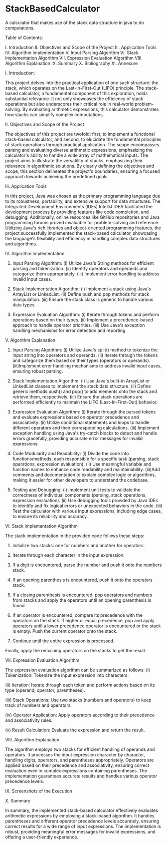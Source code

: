 # StackBasedCalculator
A calculator that makes use of the stack data structure in java to do computations.

Table of Contents:

I. Introduction
II. Objectives and Scope of the Project
III. Application Tools
IV. Algorithm Implementation
V. Input Parsing Algorithm
VI. Stack Implementation Algorithm
VII. Expression Evaluation Algorithm
VIII. Algorithm Explanation
IX. Summary
X. Bibliography
XI. Annexure















I.	Introduction:

This project delves into the practical application of one such structure: the stack, which operates on the Last-In-First-Out (LIFO) principle. The stack-based calculator, a fundamental component of this exploration, holds substantial relevance. It not only showcases the efficiency of stack operations but also underscores their critical role in real-world problem-solving. By evaluating arithmetic expressions, this calculator demonstrates how stacks can simplify complex computations. 

II.	Objectives and Scope of the Project

The objectives of this project are twofold: first, to implement a functional stack-based calculator, and second, to elucidate the fundamental principles of stack operations through practical application. The scope encompasses parsing and evaluating diverse arithmetic expressions, emphasizing the calculator's ability to handle a wide array of mathematical inputs. The project aims to illustrate the versatility of stacks, emphasizing their relevance in algorithmic solutions. By clearly defining the objectives and scope, this section delineates the project's boundaries, ensuring a focused approach towards achieving the predefined goals.


III.	Application Tools

In this project, Java was chosen as the primary programming language due to its robustness, portability, and extensive support for data structures. The Integrated Development Environments (IDEs) IntelliJ IDEA facilitated the development process by providing features like code completion, and debugging. Additionally, online resources like GitHub repositories and Java programming forums proved invaluable for problem-solving and reference. Utilizing Java's rich libraries and object-oriented programming features, the project successfully implemented the stack-based calculator, showcasing the language's flexibility and efficiency in handling complex data structures and algorithms.



IV.	Algorithm Implementation

1) Input Parsing Algorithm:
(i) Utilize Java's String methods for efficient parsing and tokenization.
(ii) Identify operators and operands and categorize them appropriately.
(iii) Implement error handling to address invalid input cases.

2) Stack Implementation Algorithm:
(i) Implement a stack using Java's ArrayList or LinkedList.
(ii) Define push and pop methods for stack manipulation.
(iii) Ensure the stack class is generic to handle various data types.

3) Expression Evaluation Algorithm:
(i) Iterate through tokens and perform operations based on their types.
(ii) Implement a precedence-based approach to handle operator priorities.
(iii) Use Java's exception handling mechanisms for error detection and reporting.

V.	Algorithm Explanation

1) Input Parsing Algorithm:
(i) Utilize Java's split() method to tokenize the input string into operators and operands.
(ii) Iterate through the tokens and categorize them based on their types (operators or    operands).
(iii)Implement error handling mechanisms to address invalid input cases, ensuring robust parsing.



2) Stack Implementation Algorithm:
(i) Use Java's built-in ArrayList or LinkedList classes to implement the stack data structure.
(ii) Define generic methods push() and pop() to add elements onto the stack and retrieve them, respectively.
(iii) Ensure the stack operations are performed efficiently to maintain the LIFO (Last-In-First-Out) behavior.

3) Expression Evaluation Algorithm:
(i) Iterate through the parsed tokens and evaluate expressions based on operator precedence and associativity.
(ii) Utilize conditional statements and loops to handle different operators and their corresponding calculations.
(iii) Implement exception handling using Java's try-catch blocks to detect and handle errors gracefully, providing accurate error messages for invalid expressions.

4) Code Modularity and Readability:
(i) Divide the code into functions/methods, each responsible for a specific task (parsing, stack operations, expression evaluation).
(ii) Use meaningful variable and function names to enhance code readability and maintainability.
(iii)Add comments and documentation to explain complex logic or algorithms, making it easier for other developers to understand the codebase.

5) Testing and Debugging:
(i) Implement unit tests to validate the correctness of individual components (parsing, stack operations, expression evaluation).
(ii) Use debugging tools provided by Java IDEs to identify and fix logical errors or unexpected behaviors in the code.
(iii) Test the calculator with various input expressions, including edge cases, to ensure its reliability and accuracy.


VI.	Stack Implementation Algorithm

The stack implementation in the provided code follows these steps:

1)	Initialize two stacks: one for numbers and another for operators.

2)	Iterate through each character in the input expression.

3)	If a digit is encountered, parse the number and push it onto the numbers stack.

4)	If an opening parenthesis is encountered, push it onto the operators stack.

5)	If a closing parenthesis is encountered, pop operators and numbers from stacks and apply the operators until an opening parenthesis is found.

6)	If an operator is encountered, compare its precedence with the operators on the stack. If higher or equal precedence, pop and apply operators until a lower precedence operator is encountered or the stack is empty. Push the current operator onto the stack.

7)	Continue until the entire expression is processed.

Finally, apply the remaining operators on the stacks to get the result.


VII.	Expression Evaluation Algorithm

The expression evaluation algorithm can be summarized as follows:
(i)	Tokenization: Tokenize the input expression into characters.

(ii)	Iteration: Iterate through each token and perform actions based on its type (operand, operator, parentheses).

(iii)	Stack Operations: Use two stacks (numbers and operators) to keep track of numbers and operators.

(iv)	Operator Application: Apply operators according to their precedence and associativity rules.

(v)	Result Calculation: Evaluate the expression and return the result.

VIII.	Algorithm Explanation

The algorithm employs two stacks for efficient handling of operands and operators. It processes the input expression character by character, handling digits, operators, and parentheses appropriately. Operators are applied based on their precedence and associativity, ensuring correct evaluation even in complex expressions containing parentheses. The implementation guarantees accurate results and handles various operator precedence levels.

IX.	Screenshots of the Execution
 
 

X. Summary

In summary, the implemented stack-based calculator effectively evaluates arithmetic expressions by employing a stack-based algorithm. It handles parentheses and different operator precedence levels accurately, ensuring correct results for a wide range of input expressions. The implementation is robust, providing meaningful error messages for invalid expressions, and offering a user-friendly experience.


